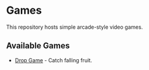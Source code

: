 # Games

This repository hosts simple arcade-style video games.

## Available Games

- [Drop Game](drop-game.html) - Catch falling fruit.
